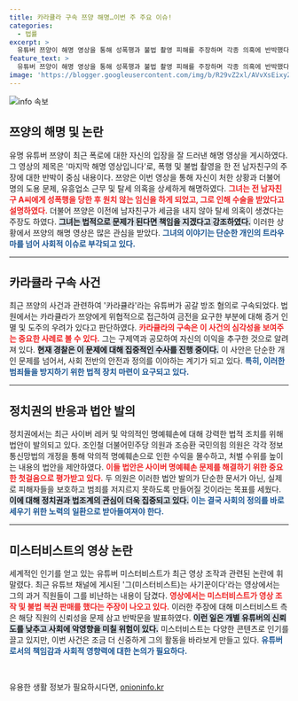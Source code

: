 ```yaml
---
title: 카라큘라 구속 쯔양 해명…이번 주 주요 이슈!
categories:
  - 법률
excerpt: >
  유튜버 쯔양이 해명 영상을 통해 성폭행과 불법 촬영 피해를 주장하며 각종 의혹에 반박했다. 사이버 레커들의 폭로에 정치권에서 쯔양법이 발의되고, 세계적 유튜버 미스터비스트는 영상 조작 논란에 휘말렸다. 진실은 과연 무엇일까?
feature_text: >
  유튜버 쯔양이 해명 영상을 통해 성폭행과 불법 촬영 피해를 주장하며 각종 의혹에 반박했다. 사이버 레커들의 폭로에 정치권에서 쯔양법이 발의되고, 세계적 유튜버 미스터비스트는 영상 조작 논란에 휘말렸다. 진실은 과연 무엇일까?
image: 'https://blogger.googleusercontent.com/img/b/R29vZ2xl/AVvXsEixyZcFfHzMRdzZMjFBmAUKJYCLCGyLL1o632UiGVXcaFdKo_bkvkuCioo0uUKlGfBVcT3P84aROyZIXSBEx3Aw5nCQ3pTgDom1WDC4m8eifvWiAmWEEVb4x6G_l8C0QH225ldMjyaFvpxGEBGNO37VmDTDMHGhJPq73UglMfDca1-0aw/s1600/blogspot.png'
---
```


<p><img src="https://blogger.googleusercontent.com/img/b/R29vZ2xl/AVvXsEixyZcFfHzMRdzZMjFBmAUKJYCLCGyLL1o632UiGVXcaFdKo_bkvkuCioo0uUKlGfBVcT3P84aROyZIXSBEx3Aw5nCQ3pTgDom1WDC4m8eifvWiAmWEEVb4x6G_l8C0QH225ldMjyaFvpxGEBGNO37VmDTDMHGhJPq73UglMfDca1-0aw/s1600/blogspot.png" alt="info 속보" /></p>

<h2 data-ke-size="size26">쯔양의 해명 및 논란</h2>

<p data-ke-size="size16">유명 유튜버 쯔양이 최근 폭로에 대한 자신의 입장을 잘 드러낸 해명 영상을 게시하였다. <!-- more --> 그 영상의 제목은 '마지막 해명 영상입니다'로, 폭행 및 불법 촬영을 한 전 남자친구의 주장에 대한 반박이 중심 내용이다. 쯔양은 이번 영상을 통해 자신이 처한 상황과 더불어 명의 도용 문제, 유흥업소 근무 및 탈세 의혹을 상세하게 해명하였다. <b><span style="color: #ee2323;">그녀는 전 남자친구 A씨에게 성폭행을 당한 후 원치 않는 임신을 하게 되었고, 그로 인해 수술을 받았다고 설명하였다.</span></b> 더불어 쯔양은 이전에 남자친구가 세금을 내지 않아 탈세 의혹이 생겼다는 주장도 하였다. <b><span style="background-color: #21538527;">그녀는 법적으로 문제가 된다면 책임을 지겠다고 강조하였다.</span></b> 이러한 상황에서 쯔양의 해명 영상은 많은 관심을 받았다. <b><span style="color: #1a5490;">그녀의 이야기는 단순한 개인의 트라우마를 넘어 사회적 이슈로 부각되고 있다.</span></b></p>

<hr />

<h2 data-ke-size="size26">카라큘라 구속 사건</h2>

<p data-ke-size="size16">최근 쯔양의 사건과 관련하여 '카라큘라'라는 유튜버가 공갈 방조 혐의로 구속되었다. <!-- more --> 법원에서는 카라큘라가 쯔양에게 위협적으로 접근하여 금전을 요구한 부분에 대해 증거 인멸 및 도주의 우려가 있다고 판단하였다. <b><span style="color: #ee2323;">카라큘라의 구속은 이 사건의 심각성을 보여주는 중요한 사례로 볼 수 있다.</span></b> 그는 구제역과 공모하여 자신의 이익을 추구한 것으로 알려져 있다. <b><span style="background-color: #21538527;">현재 경찰은 이 문제에 대해 집중적인 수사를 진행 중이다.</span></b> 이 사안은 단순한 개인 문제를 넘어서, 사회 전반의 안전과 정의를 이야하는 계기가 되고 있다. <b><span style="color: #1a5490;">특히, 이러한 범죄들을 방지하기 위한 법적 장치 마련이 요구되고 있다.</span></b> </p>

<hr />

<h2 data-ke-size="size26">정치권의 반응과 법안 발의</h2>

<p data-ke-size="size16">정치권에서는 최근 사이버 레커 및 악의적인 명예훼손에 대해 강력한 법적 조치를 위해 법안이 발의되고 있다. <!-- more --> 조인철 더불어민주당 의원과 조승환 국민의힘 의원은 각각 정보통신망법의 개정을 통해 악의적 명예훼손으로 인한 수익을 몰수하고, 처벌 수위를 높이는 내용의 법안을 제안하였다. <b><span style="color: #ee2323;">이들 법안은 사이버 명예훼손 문제를 해결하기 위한 중요한 첫걸음으로 평가받고 있다.</span></b> 두 의원은 이러한 법안 발의가 단순한 문서가 아닌, 실제로 피해자들을 보호하고 범죄를 저지르지 못하도록 만들어질 것이라는 목표를 세웠다. <b><span style="background-color: #21538527;">이에 대해 정치권과 법조계의 관심이 더욱 집중되고 있다.</span></b> <b><span style="color: #1a5490;">이는 결국 사회의 정의를 바로 세우기 위한 노력의 일환으로 받아들여져야 한다.</span></b> </p>

<hr />

<h2 data-ke-size="size26">미스터비스트의 영상 논란</h2>

<p data-ke-size="size16">세계적인 인기를 얻고 있는 유튜버 미스터비스트가 최근 영상 조작과 관련된 논란에 휘말렸다. <!-- more --> 최근 유튜브 채널에 게시된 '그(미스터비스트)는 사기꾼이다'라는 영상에서는 그의 과거 직원들이 그를 비난하는 내용이 담겼다. <b><span style="color: #ee2323;">영상에서는 미스터비스트가 영상 조작 및 불법 복권 판매를 했다는 주장이 나오고 있다.</span></b> 이러한 주장에 대해 미스터비스트 측은 해당 직원의 신뢰성을 문제 삼고 반박문을 발표하였다. <b><span style="background-color: #21538527;">이런 일은 개별 유튜버의 신뢰도를 낮추고 사회에 악영향을 미칠 위험이 있다.</span></b> 미스터비스트는 다양한 콘텐츠로 인기를 끌고 있지만, 이번 사건은 조금 더 신중하게 그의 활동을 바라보게 만들고 있다. <b><span style="color: #1a5490;">유튜버로서의 책임감과 사회적 영향력에 대한 논의가 필요하다.</span></b></p>

<p data-ke-size="size16">&nbsp;</p>
유용한 생활 정보가 필요하시다면, <a href="https://onioninfo.kr" rel="dofollow">onioninfo.kr</a>


